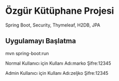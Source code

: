 # Özgür Kütüphane Projesi
Spring Boot, Security, Thymeleaf, H2DB, JPA

## Uygulamayı Başlatma
mvn spring-boot:run

Normal Kullanıcı için Kullanı Adı:marko Şifre:12345

Admin Kullanıcı için Kullanı Adı:zeljko Şifre:12345
